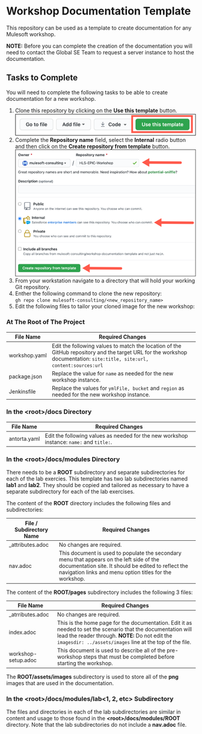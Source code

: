 # Workshop Documentation Template

This repository can be used as a template to create documentation for any Mulesoft workshop.  

**NOTE:**
Before you can complete the creation of the documentation you will need to contact the Global SE Team to request a server instance to host the documentation. 

## Tasks to Complete
You will need to complete the following tasks to be able to create documentation for a new workshop.  
1. Clone this repository by clicking on the **Use this template** button.  
![clone repository](images/use_this_template_button.png) 
2. Complete the **Repository name** field, select the **Internal** radio button and then click on the **Create repository from template** button.  
![set repository options](images/clone_repository_options.png)
3. From your workstation navigate to a directory that will hold your working Git repository.  
4. Enther the following command to clone the new repository:  
    `gh repo clone mulesoft-consulting/<new_repository_name>`  
5. Edit the following files to tailor your cloned image for the new workshop:  

### At The Root of The Project
| File Name | Required Changes |
|-----------|------------------|
| workshop.yaml | Edit the following values to match the location of the GitHub repository and the target URL for the workshop documentation: `site:title, site:url, content:sources:url`| 
| package.json |Replace the value for `name`  as needed for the new workshop instance.
|Jenkinsfile | Replace the values for `ymlFile, bucket` and `region` as needed for the new workshop instance.|   

### In the \<root\>/docs Directory
| File Name | Required Changes |
|-----------|------------------|
| antorta.yaml | Edit the following values as needed for the new workshop instance: `name:` and `title:`.|

### In the \<root\>/docs/modules Directory
There needs to be a **ROOT** subdirectory and separate subdirectories for each of the lab exercies.  This template has two lab subdirectories named **lab1** and **lab2**.  They should be copied and tailored as necessary to have a separate subdirectory for each of the lab exercises.  

The content of the **ROOT** directory includes the following files and subdirectories:  

| File / Subdirectory Name | Required Changes |
|--------------------------|------------------|
| _attributes.adoc | No changes are required. |
| nav.adoc | This document is used to populate the secondary menu that appears on the left side of the documentation site.  It should be edited to reflect the navigation links and menu option titles for the workshop.

The content of the **ROOT/pages** subdirectory includes the following 3 files:

| File Name | Required Changes |
|-----------|------------------|
| _atrributes.adoc | No changes are required.|
| index.adoc | This is the home page for the documentation.  Edit it as needed to set the scenario that the documentation will lead the reader through.  **NOTE:** Do not edit the `imagesdir: ../assets/images` line at the top of the file. |
| workshop-setup.adoc | This document is used to describe all of the pre-workshop steps that must be completed before starting the workshop.|

The **ROOT/assets/images** subdirectory is used to store all of the **png** images that are used in the documentation.

### In the \<root\>/docs/modules/lab\<1, 2, etc\> Subdirectory
The files and directories in each of the lab subdirectories are similar in content and usage to those found in the **\<root\>/docs/modules/ROOT** directory.  Note that the lab subdirectories do not include a **nav.adoc** file. 





